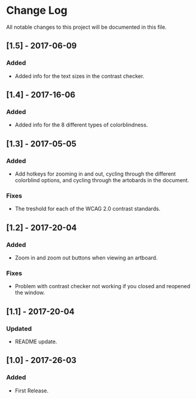 # Change Log
All notable changes to this project will be documented in this file.

## [1.5] - 2017-06-09
### Added
- Added info for the text sizes in the contrast checker.

## [1.4] - 2017-16-06
### Added
- Added info for the 8 different types of colorblindness.

## [1.3] - 2017-05-05
### Added
- Add hotkeys for zooming in and out, cycling through the different colorblind options, and cycling through the artobards in the document.

### Fixes
- The treshold for each of the WCAG 2.0 contrast standards.

## [1.2] - 2017-20-04
### Added
- Zoom in and zoom out buttons when viewing an artboard.

### Fixes
- Problem with contrast checker not working if you closed and reopened the window.

## [1.1] - 2017-20-04
### Updated
- README update.

## [1.0] - 2017-26-03
### Added
- First Release.

